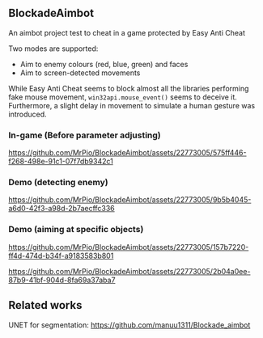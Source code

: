 ## BlockadeAimbot
 An aimbot project test to cheat in a game protected by Easy Anti Cheat 

 Two modes are supported:
 - Aim to enemy colours (red, blue, green) and faces
 - Aim to screen-detected movements

While Easy Anti Cheat seems to block almost all the libraries performing fake mouse movement, `win32api.mouse_event()` seems to deceive it. Furthermore, a slight delay in movement to simulate a human gesture was introduced.

### In-game (Before parameter adjusting)

https://github.com/MrPio/BlockadeAimbot/assets/22773005/575ff446-f268-498e-91c1-07f7db9342c1

### Demo (detecting enemy)

https://github.com/MrPio/BlockadeAimbot/assets/22773005/9b5b4045-a6d0-42f3-a98d-2b7aecffc336

### Demo (aiming at specific objects)

https://github.com/MrPio/BlockadeAimbot/assets/22773005/157b7220-ff4d-474d-b34f-a9183583b801

https://github.com/MrPio/BlockadeAimbot/assets/22773005/2b04a0ee-87b9-41bf-904d-8fa69a37aba7


## Related works
UNET for segmentation: https://github.com/manuu1311/Blockade_aimbot

